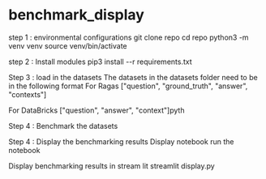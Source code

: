 # benchmark_display

step 1 : environmental configurations
git clone repo
cd repo
python3 -m venv venv
source venv/bin/activate

step 2 : Install modules
pip3 install --r requirements.txt



Step 3 : load in the datasets
The datasets in the datasets folder need to be in the following format
For Ragas
["question", "ground_truth", "answer", "contexts"]


For DataBricks
["question", "answer", "context"]pyth 


Step 4 : Benchmark the datasets



Step 4 : Display the benchmarking results
Display notebook
run the notebook


Display benchmarking results in stream lit
streamlit display.py